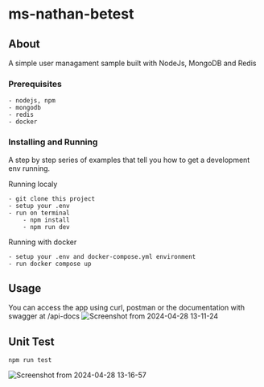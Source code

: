 # ms-nathan-betest

## About

A simple user managament sample built with NodeJs, MongoDB and Redis

### Prerequisites

```
- nodejs, npm
- mongodb
- redis
- docker
```

### Installing and Running

A step by step series of examples that tell you how to get a development env running.

Running localy

```
- git clone this project
- setup your .env
- run on terminal
    - npm install
    - npm run dev
```

Running with docker

```
- setup your .env and docker-compose.yml environment
- run docker compose up
```

## Usage <a name = "usage"></a>

You can access the app using curl, postman or the documentation with swagger at /api-docs
![Screenshot from 2024-04-28 13-11-24](https://github.com/nathanngl/nathan-betest/assets/28669807/9441ea2f-cb68-46f0-a1c0-2b3f575c7cc8)

## Unit Test

```
npm run test
```
![Screenshot from 2024-04-28 13-16-57](https://github.com/nathanngl/nathan-betest/assets/28669807/f37a17e7-81fb-4fd6-ae9d-b4a2c1235019)
